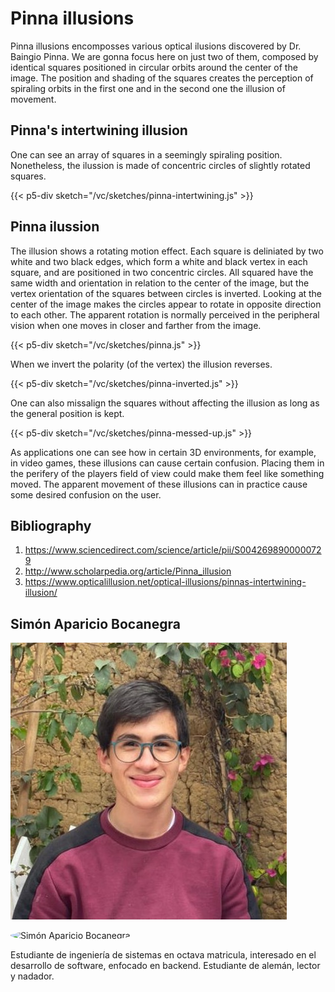 # Pinna illusions

Pinna illusions encomposses various optical ilusions discovered by Dr. Baingio Pinna. We are gonna focus here on just two of them, composed by identical squares positioned in circular orbits around the center of the image. The position and shading of the squares creates the perception of spiraling orbits in the first one and in the second one the illusion of movement.

## Pinna's intertwining illusion

One can see an array of squares in a seemingly spiraling position. Nonetheless, the ilussion is made of concentric circles of slightly rotated squares.

{{< p5-div sketch="/vc/sketches/pinna-intertwining.js" >}}

## Pinna ilussion

The illusion shows a rotating motion effect. Each square is deliniated by two white and two black edges, which form a white and black vertex in each square, and are positioned in two concentric circles. All squared have the same width and orientation in relation to the center of the image, but the vertex orientation of the squares between circles is inverted. Looking at the center of the image makes the circles appear to rotate in opposite direction to each other. The apparent rotation is normally perceived in the peripheral vision when one moves in closer and farther from the image.

{{< p5-div sketch="/vc/sketches/pinna.js" >}}

When we invert the polarity (of the vertex) the illusion reverses.

{{< p5-div sketch="/vc/sketches/pinna-inverted.js" >}}

One can also missalign the squares without affecting the illusion as long as the general position is kept.

{{< p5-div sketch="/vc/sketches/pinna-messed-up.js" >}}

As applications one can see how in certain 3D environments, for example, in video games, these illusions can cause certain confusion. Placing them in the perifery of the players field of view could make them feel like something moved. The apparent movement of these illusions can in practice cause some desired confusion on the user.

## Bibliography

1. https://www.sciencedirect.com/science/article/pii/S0042698900000729
2. http://www.scholarpedia.org/article/Pinna_illusion
3. https://www.opticalillusion.net/optical-illusions/pinnas-intertwining-illusion/

## Simón Aparicio Bocanegra

![Simón Aparicio Bocanegra](images/simon.jpg "Simón Aparicio Bocanegra")

<img href="/resources/images/simon.jpg" alt="Simón Aparicio Bocanegra" style="height: 100px; width:100px; border-radius:50%;"/>

Estudiante de ingeniería de sistemas en octava matricula, interesado en el desarrollo de software, enfocado en backend. Estudiante de alemán, lector y nadador.